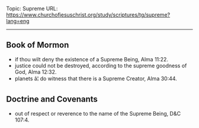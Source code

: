 Topic: Supreme
URL: https://www.churchofjesuschrist.org/study/scriptures/tg/supreme?lang=eng

---

## Book of Mormon

- if thou wilt deny the existence of a Supreme Being, Alma 11:22.
- justice could not be destroyed, according to the supreme goodness of God, Alma 12:32.
- planets â¦ do witness that there is a Supreme Creator, Alma 30:44.

## Doctrine and Covenants

- out of respect or reverence to the name of the Supreme Being, D&C 107:4.

